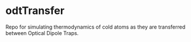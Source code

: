# odtTransfer
Repo for simulating thermodynamics of cold atoms as they are transferred between Optical Dipole Traps.
